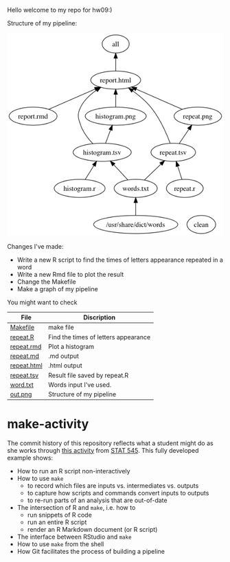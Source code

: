 Hello welcome to my repo for hw09:)

Structure of my pipeline:

![](out.png)

Changes I've made:
* Write a new R script to find the times of letters appearance repeated in a word 
* Write a new Rmd file to plot the result
* Change the Makefile
* Make a graph of my pipeline


You might want to check

File | Discription
-- | --
[Makefile](Makefile) | make file
[repeat.R](repeat.R) | Find the times of letters appearance 
[repeat.rmd](repeat.rmd) | Plot a histogram
[repeat.md](repeat.md) | .md output  
[repeat.html](repeat.html) | .html output 
[repeat.tsv](repeat.tsv) | Result file saved by repeat.R
[word.txt](word.txt) | Words input I've used. 
[out.png](out.png) | Structure of my pipeline

make-activity
=============

The commit history of this repository reflects what a student might do as she works through [this activity](http://stat545-ubc.github.io/automation04_make-activity.html) from [STAT 545](http://stat545-ubc.github.io). This fully developed example shows:

  * How to run an R script non-interactively
  * How to use `make`
    - to record which files are inputs vs. intermediates vs. outputs
    - to capture how scripts and commands convert inputs to outputs
    - to re-run parts of an analysis that are out-of-date
  * The intersection of R and `make`, i.e. how to
    - run snippets of R code
    - run an entire R script
    - render an R Markdown document (or R script)
  * The interface between RStudio and `make`
  * How to use `make` from the shell
  * How Git facilitates the process of building a pipeline
